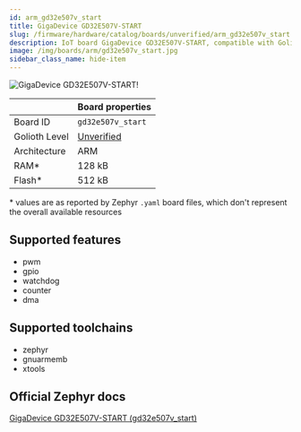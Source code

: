 ```yaml
---
id: arm_gd32e507v_start
title: GigaDevice GD32E507V-START
slug: /firmware/hardware/catalog/boards/unverified/arm_gd32e507v_start
description: IoT board GigaDevice GD32E507V-START, compatible with Golioth at unverified level.
image: /img/boards/arm/gd32e507v_start.jpg
sidebar_class_name: hide-item
---
```


[//]: # (This is an auto-generated file, do not edit! Changes to it will be lost upon re-generation)

![GigaDevice GD32E507V-START!](/img/boards/arm/gd32e507v_start.jpg "GigaDevice GD32E507V-START")

|                | Board properties     |
| -------------  | -------------------- |
| Board ID       | `gd32e507v_start` |
| Golioth Level  | [Unverified](/firmware/hardware#unverified-boards) |
| Architecture   | ARM |
| RAM*           | 128 kB |
| Flash*         | 512 kB |

\* values are as reported by Zephyr `.yaml` board files, which don't represent the overall available resources



## Supported features

* pwm
* gpio
* watchdog
* counter
* dma

## Supported toolchains

* zephyr
* gnuarmemb
* xtools

## Official Zephyr docs

[GigaDevice GD32E507V-START (gd32e507v_start)](https://docs.zephyrproject.org/latest/boards/arm/gd32e507v_start/doc/index.html)

